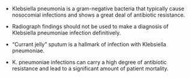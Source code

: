 - Klebsiella pneumonia is a gram-negative bacteria that typically cause nosocomial infections and shows a great deal of antibiotic resistance.

- Radiograph findings should not be used to make a diagnosis of Klebsiella pneumoniae infection definitively.

- “Currant jelly” sputum is a hallmark of infection with Klebsiella pneumoniae.

- K. pneumoniae infections can carry a high degree of antibiotic resistance and lead to a significant amount of patient mortality.
